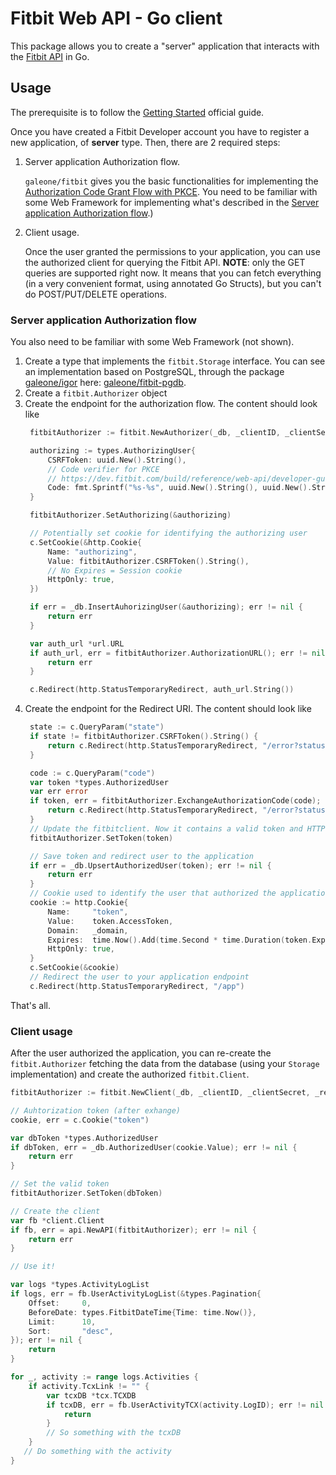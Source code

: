 # Fitbit Web API - Go client

This package allows you to create a "server" application that interacts with the [Fitbit API](https://dev.fitbit.com/reference/web-api/) in Go.

## Usage

The prerequisite is to follow the [Getting Started](https://dev.fitbit.com/build/reference/web-api/developer-guide/getting-started/) official guide.

Once you have created a Fitbit Developer account you have to register a new application, of **server** type. Then, there are 2 required steps:

1. Server application Authorization flow.

   `galeone/fitbit` gives you the basic functionalities for implementing the [Authorization Code Grant Flow with PKCE](https://dev.fitbit.com/build/reference/web-api/developer-guide/authorization/#Authorization-Code-Grant-Flow-with-PKCE). You need to be familiar with some Web Framework for implementing what's described in the [Server application Authorization flow](#server-application-authorization-flow).)
2. Client usage.

   Once the user granted the permissions to your application, you can use the authorized client for querying the Fitbit API.
   **NOTE**: only the GET queries are supported right now. It means that you can fetch everything (in a very convenient format, using annotated Go Structs), but you can't do POST/PUT/DELETE operations.

### Server application Authorization flow

You also need to be familiar with some Web Framework (not shown).

1. Create a type that implements the `fitbit.Storage` interface. You can see an implementation based on PostgreSQL, through the package [galeone/igor](https://github.com/galeone/igor) here: [galeone/fitbit-pgdb](https://github.com/galeone/fitbit-pgdb).
1. Create a `fitbit.Authorizer` object
1. Create the endpoint for the authorization flow. The content should look like
   ```go
    fitbitAuthorizer := fitbit.NewAuthorizer(_db, _clientID, _clientSecret, _redirectURL)

    authorizing := types.AuthorizingUser{
        CSRFToken: uuid.New().String(),
        // Code verifier for PKCE
        // https://dev.fitbit.com/build/reference/web-api/developer-guide/authorization/#Authorization-Code-Grant-Flow-with-PKCE
        Code: fmt.Sprintf("%s-%s", uuid.New().String(), uuid.New().String()),
    }

    fitbitAuthorizer.SetAuthorizing(&authorizing)

    // Potentially set cookie for identifying the authorizing user
    c.SetCookie(&http.Cookie{
        Name: "authorizing",
        Value: fitbitAuthorizer.CSRFToken().String(),
        // No Expires = Session cookie
        HttpOnly: true,
    })

    if err = _db.InsertAuhorizingUser(&authorizing); err != nil {
        return err
    }

    var auth_url *url.URL
    if auth_url, err = fitbitAuthorizer.AuthorizationURL(); err != nil {
        return err
    }

    c.Redirect(http.StatusTemporaryRedirect, auth_url.String())
   ```
1. Create the endpoint for the Redirect URI. The content should look like
   ```go
    state := c.QueryParam("state")
    if state != fitbitAuthorizer.CSRFToken().String() {
        return c.Redirect(http.StatusTemporaryRedirect, "/error?status=csrf")
    }

    code := c.QueryParam("code")
    var token *types.AuthorizedUser
    var err error
    if token, err = fitbitAuthorizer.ExchangeAuthorizationCode(code); err != nil {
        return c.Redirect(http.StatusTemporaryRedirect, "/error?status=exchange")
    }
    // Update the fitbitclient. Now it contains a valid token and HTTP can be used to query the API
    fitbitAuthorizer.SetToken(token)

    // Save token and redirect user to the application
    if err = _db.UpsertAuthorizedUser(token); err != nil {
        return err
    }
    // Cookie used to identify the user that authorized the application
    cookie := http.Cookie{
        Name:     "token",
        Value:    token.AccessToken,
        Domain:   _domain,
        Expires:  time.Now().Add(time.Second * time.Duration(token.ExpiresIn)),
        HttpOnly: true,
    }
    c.SetCookie(&cookie)
    // Redirect the user to your application endpoint
    c.Redirect(http.StatusTemporaryRedirect, "/app")
   ```

That's all.

### Client usage

After the user authorized the application, you can re-create the `fitbit.Authorizer` fetching the data from the database (using your `Storage` implementation) and create the authorized `fitbit.Client`.

```go
fitbitAuthorizer := fitbit.NewClient(_db, _clientID, _clientSecret, _redirectURL)

// Auhtorization token (after exhange)
cookie, err = c.Cookie("token")

var dbToken *types.AuthorizedUser
if dbToken, err = _db.AuthorizedUser(cookie.Value); err != nil {
    return err
}

// Set the valid token
fitbitAuthorizer.SetToken(dbToken)

// Create the client
var fb *client.Client
if fb, err = api.NewAPI(fitbitAuthorizer); err != nil {
    return err
}

// Use it!

var logs *types.ActivityLogList
if logs, err = fb.UserActivityLogList(&types.Pagination{
    Offset:     0,
    BeforeDate: types.FitbitDateTime{Time: time.Now()},
    Limit:      10,
    Sort:       "desc",
}); err != nil {
    return
}

for _, activity := range logs.Activities {
    if activity.TcxLink != "" {
        var tcxDB *tcx.TCXDB
        if tcxDB, err = fb.UserActivityTCX(activity.LogID); err != nil {
            return
        }
        // So something with the tcxDB
    }
   // Do something with the activity
}
```
